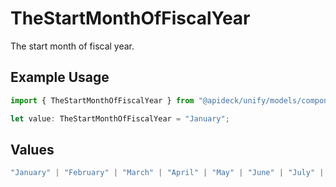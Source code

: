 # TheStartMonthOfFiscalYear

The start month of fiscal year.

## Example Usage

```typescript
import { TheStartMonthOfFiscalYear } from "@apideck/unify/models/components";

let value: TheStartMonthOfFiscalYear = "January";
```

## Values

```typescript
"January" | "February" | "March" | "April" | "May" | "June" | "July" | "August" | "September" | "October" | "November" | "December"
```